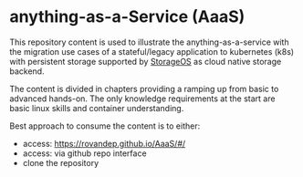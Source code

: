 # anything-as-a-Service (AaaS)
This repository content is used to illustrate the anything-as-a-service with the migration use cases of a stateful/legacy application to kubernetes (k8s) with persistent storage supported by [StorageOS](https://storageos.com) as cloud native storage backend.  

The content is divided in chapters providing a ramping up from basic to advanced hands-on. The only knowledge requirements at the start are basic linux skills and container understanding. 

Best approach to consume the content is to either:
- access: https://rovandep.github.io/AaaS/#/ 
- access: via github repo interface
- clone the repository 
